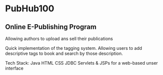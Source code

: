 # PubHub100

## Online E-Publishing Program
Allowing authors to upload ans sell their publications

Quick implementation of the tagging system.  Allowing users to add descriptive tags to book and search by those description.




Tech Stack: 
Java
HTML
CSS
JDBC
Servlets & JSPs for a web-based unser interface


